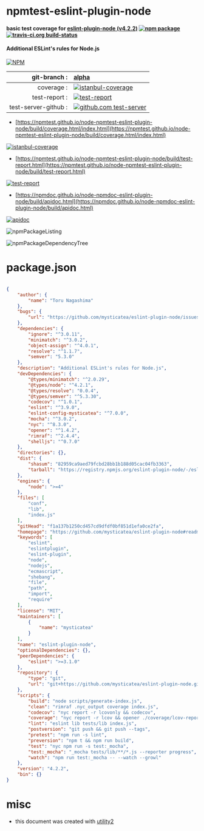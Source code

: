# npmtest-eslint-plugin-node

#### basic test coverage for  [eslint-plugin-node (v4.2.2)](https://github.com/mysticatea/eslint-plugin-node#readme)  [![npm package](https://img.shields.io/npm/v/npmtest-eslint-plugin-node.svg?style=flat-square)](https://www.npmjs.org/package/npmtest-eslint-plugin-node) [![travis-ci.org build-status](https://api.travis-ci.org/npmtest/node-npmtest-eslint-plugin-node.svg)](https://travis-ci.org/npmtest/node-npmtest-eslint-plugin-node)

#### Additional ESLint's rules for Node.js

[![NPM](https://nodei.co/npm/eslint-plugin-node.png?downloads=true&downloadRank=true&stars=true)](https://www.npmjs.com/package/eslint-plugin-node)

| git-branch : | [alpha](https://github.com/npmtest/node-npmtest-eslint-plugin-node/tree/alpha)|
|--:|:--|
| coverage : | [![istanbul-coverage](https://npmtest.github.io/node-npmtest-eslint-plugin-node/build/coverage.badge.svg)](https://npmtest.github.io/node-npmtest-eslint-plugin-node/build/coverage.html/index.html)|
| test-report : | [![test-report](https://npmtest.github.io/node-npmtest-eslint-plugin-node/build/test-report.badge.svg)](https://npmtest.github.io/node-npmtest-eslint-plugin-node/build/test-report.html)|
| test-server-github : | [![github.com test-server](https://npmtest.github.io/node-npmtest-eslint-plugin-node/GitHub-Mark-32px.png)](https://npmtest.github.io/node-npmtest-eslint-plugin-node/build/app/index.html) | | build-artifacts : | [![build-artifacts](https://npmtest.github.io/node-npmtest-eslint-plugin-node/glyphicons_144_folder_open.png)](https://github.com/npmtest/node-npmtest-eslint-plugin-node/tree/gh-pages/build)|

- [https://npmtest.github.io/node-npmtest-eslint-plugin-node/build/coverage.html/index.html](https://npmtest.github.io/node-npmtest-eslint-plugin-node/build/coverage.html/index.html)

[![istanbul-coverage](https://npmtest.github.io/node-npmtest-eslint-plugin-node/build/screenCapture.buildCi.browser.%252Ftmp%252Fbuild%252Fcoverage.lib.html.png)](https://npmtest.github.io/node-npmtest-eslint-plugin-node/build/coverage.html/index.html)

- [https://npmtest.github.io/node-npmtest-eslint-plugin-node/build/test-report.html](https://npmtest.github.io/node-npmtest-eslint-plugin-node/build/test-report.html)

[![test-report](https://npmtest.github.io/node-npmtest-eslint-plugin-node/build/screenCapture.buildCi.browser.%252Ftmp%252Fbuild%252Ftest-report.html.png)](https://npmtest.github.io/node-npmtest-eslint-plugin-node/build/test-report.html)

- [https://npmdoc.github.io/node-npmdoc-eslint-plugin-node/build/apidoc.html](https://npmdoc.github.io/node-npmdoc-eslint-plugin-node/build/apidoc.html)

[![apidoc](https://npmdoc.github.io/node-npmdoc-eslint-plugin-node/build/screenCapture.buildCi.browser.%252Ftmp%252Fbuild%252Fapidoc.html.png)](https://npmdoc.github.io/node-npmdoc-eslint-plugin-node/build/apidoc.html)

![npmPackageListing](https://npmtest.github.io/node-npmtest-eslint-plugin-node/build/screenCapture.npmPackageListing.svg)

![npmPackageDependencyTree](https://npmtest.github.io/node-npmtest-eslint-plugin-node/build/screenCapture.npmPackageDependencyTree.svg)



# package.json

```json

{
    "author": {
        "name": "Toru Nagashima"
    },
    "bugs": {
        "url": "https://github.com/mysticatea/eslint-plugin-node/issues"
    },
    "dependencies": {
        "ignore": "^3.0.11",
        "minimatch": "^3.0.2",
        "object-assign": "^4.0.1",
        "resolve": "^1.1.7",
        "semver": "5.3.0"
    },
    "description": "Additional ESLint's rules for Node.js",
    "devDependencies": {
        "@types/minimatch": "^2.0.29",
        "@types/node": "^4.2.1",
        "@types/resolve": "0.0.4",
        "@types/semver": "^5.3.30",
        "codecov": "^1.0.1",
        "eslint": "^3.9.0",
        "eslint-config-mysticatea": "^7.0.0",
        "mocha": "^3.0.2",
        "nyc": "^8.3.0",
        "opener": "^1.4.2",
        "rimraf": "^2.4.4",
        "shelljs": "^0.7.0"
    },
    "directories": {},
    "dist": {
        "shasum": "82959ca9aed79fcbd28bb1b188d05cac04fb3363",
        "tarball": "https://registry.npmjs.org/eslint-plugin-node/-/eslint-plugin-node-4.2.2.tgz"
    },
    "engines": {
        "node": ">=4"
    },
    "files": [
        "conf",
        "lib",
        "index.js"
    ],
    "gitHead": "f1a137b1250cd457cd9dfdf0bf851d1efa0ce2fa",
    "homepage": "https://github.com/mysticatea/eslint-plugin-node#readme",
    "keywords": [
        "eslint",
        "eslintplugin",
        "eslint-plugin",
        "node",
        "nodejs",
        "ecmascript",
        "shebang",
        "file",
        "path",
        "import",
        "require"
    ],
    "license": "MIT",
    "maintainers": [
        {
            "name": "mysticatea"
        }
    ],
    "name": "eslint-plugin-node",
    "optionalDependencies": {},
    "peerDependencies": {
        "eslint": ">=3.1.0"
    },
    "repository": {
        "type": "git",
        "url": "git+https://github.com/mysticatea/eslint-plugin-node.git"
    },
    "scripts": {
        "build": "node scripts/generate-index.js",
        "clean": "rimraf .nyc_output coverage index.js",
        "codecov": "nyc report -r lcovonly && codecov",
        "coverage": "nyc report -r lcov && opener ./coverage/lcov-report/index.html",
        "lint": "eslint lib tests/lib index.js",
        "postversion": "git push && git push --tags",
        "pretest": "npm run -s lint",
        "preversion": "npm t && npm run build",
        "test": "nyc npm run -s test:_mocha",
        "test:_mocha": "_mocha tests/lib/**/*.js --reporter progress",
        "watch": "npm run test:_mocha -- --watch --growl"
    },
    "version": "4.2.2",
    "bin": {}
}
```



# misc
- this document was created with [utility2](https://github.com/kaizhu256/node-utility2)
